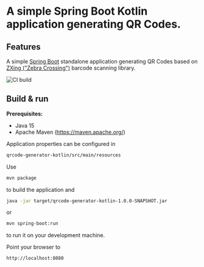 # A simple Spring Boot Kotlin application generating QR Codes.

Features
--------

A simple [Spring Boot](http://projects.spring.io/spring-boot/) standalone application generating QR Codes based on
[ZXing ("Zebra Crossing")](https://github.com/zxing/zxing/) barcode scanning library.


![CI build](https://github.com/ksbrwsk/qrcode-generator-kotlin/workflows/CI%20build/badge.svg)

Build & run
-----------

**Prerequisites:**

* Java 15
* Apache Maven (https://maven.apache.org/)

Application properties can be configured in

```bash
qrcode-generator-kotlin/src/main/resources
```

Use

```bash
mvn package
```
to build the application and

```bash
java -jar target/qrcode-generator-kotlin-1.0.0-SNAPSHOT.jar
```

or

```bash
mvn spring-boot:run
```

to run it on your development machine.

Point your browser to

```bash
http://localhost:8080
```


